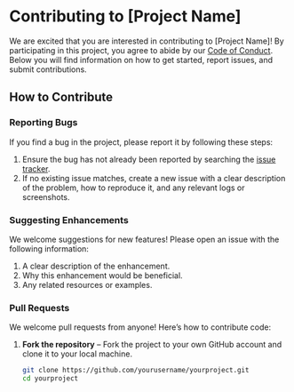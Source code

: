 # Contributing to [Project Name]

We are excited that you are interested in contributing to [Project Name]! By participating in this project, you agree to abide by our [Code of Conduct](CODE_OF_CONDUCT.md). Below you will find information on how to get started, report issues, and submit contributions.

## How to Contribute

### Reporting Bugs
If you find a bug in the project, please report it by following these steps:
1. Ensure the bug has not already been reported by searching the [issue tracker](https://github.com/yourusername/yourproject/issues).
2. If no existing issue matches, create a new issue with a clear description of the problem, how to reproduce it, and any relevant logs or screenshots.

### Suggesting Enhancements
We welcome suggestions for new features! Please open an issue with the following information:
1. A clear description of the enhancement.
2. Why this enhancement would be beneficial.
3. Any related resources or examples.

### Pull Requests
We welcome pull requests from anyone! Here’s how to contribute code:
1. **Fork the repository** – Fork the project to your own GitHub account and clone it to your local machine.
   ```bash
   git clone https://github.com/yourusername/yourproject.git
   cd yourproject

